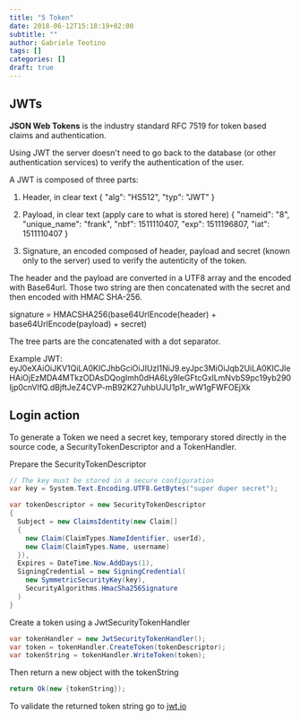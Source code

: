 ```yaml
---
title: "5 Token"
date: 2018-06-12T15:18:19+02:00
subtitle: ""
author: Gabriele Teotino
tags: []
categories: []
draft: true
---
```


## JWTs

**JSON Web Tokens** is the industry standard RFC 7519 for token based claims and authentication.

Using JWT the server doesn't need to go back to the database (or other authentication services) to verify the authentication of the user.

A JWT is composed of three parts:

1. Header, in clear text
  { "alg": "HS512", "typ": "JWT" }

2. Payload, in clear text (apply care to what is stored here)
  {
    "nameid": "8",
    "unique_name": "frank",
    "nbf": 1511110407,
    "exp": 1511196807,
    "iat": 1511110407
  }

3. Signature, an encoded composed of header, payload and secret (known only to the server) used to verify the autenticity of the token.

The header and the payload are converted in a UTF8 array and the encoded with Base64url.
Those two string are then concatenated with the secret and then encoded with HMAC SHA-256.

signature = HMACSHA256(base64UrlEncode(header) + base64UrlEncode(payload) + secret)

The tree parts are the concatenated with a dot separator.

Example JWT:
eyJ0eXAiOiJKV1QiLA0KICJhbGciOiJIUzI1NiJ9.eyJpc3MiOiJqb2UiLA0KICJleHAiOjEzMDA4MTkzODAsDQogImh0dHA6Ly9leGFtcGxlLmNvbS9pc19yb290Ijp0cnVlfQ.dBjftJeZ4CVP-mB92K27uhbUJU1p1r_wW1gFWFOEjXk

## Login action

To generate a Token we need a secret key, temporary stored directly in the source code, a SecurityTokenDescriptor and a TokenHandler.

Prepare the SecurityTokenDescriptor

```c#
// The key must be stored in a secure configuration
var key = System.Text.Encoding.UTF8.GetBytes("super duper secret");

var tokenDescriptor = new SecurityTokenDescriptor
{
  Subject = new ClaimsIdentity(new Claim[]
  {
    new Claim(ClaimTypes.NameIdentifier, userId),
    new Claim(ClaimTypes.Name, username)
  }),
  Expires = DateTime.Now.AddDays(1),
  SigningCredential = new SigningCredential(
    new SymmetricSecurityKey(key),
    SecurityAlgorithms.HmacSha256Signature
  )
}
```

Create a token using a JwtSecurityTokenHandler

```c#
var tokenHandler = new JwtSecurityTokenHandler();
var token = tokenHandler.CreateToken(tokenDescriptor);
var tokenString = tokenHandler.WriteToken(token);
```

Then return a new object with the tokenString

```c#
return Ok(new {tokenString});
```

To validate the returned token string go to [jwt.io](https://jwt.io)
